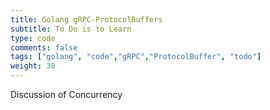 ```yaml
---
title: Golang gRPC-ProtocolBuffers
subtitle: To Do is to Learn
type: code
comments: false
tags: ["golang", "code","gRPC","ProtocolBuffer", "todo"]
weight: 30
---
```

Discussion of Concurrency


